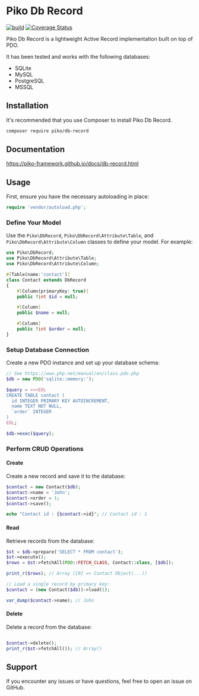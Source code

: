 # Piko Db Record

[![build](https://github.com/piko-framework/db-record/actions/workflows/php.yml/badge.svg)](https://github.com/piko-framework/db-record/actions/workflows/php.yml)
[![Coverage Status](https://coveralls.io/repos/github/piko-framework/db-record/badge.svg?branch=main)](https://coveralls.io/github/piko-framework/db-record?branch=main)

Piko Db Record is a lightweight Active Record implementation built on top of PDO.

It has been tested and works with the following databases:

- SQLite
- MySQL
- PostgreSQL
- MSSQL

## Installation

It's recommended that you use Composer to install Piko Db Record.

```bash
composer require piko/db-record
```

## Documentation

https://piko-framework.github.io/docs/db-record.html

## Usage

First, ensure you have the necessary autoloading in place:

```php
require 'vendor/autoload.php';
```

### Define Your Model

Use the `Piko\DbRecord`, `Piko\DbRecord\Attribute\Table`, and `Piko\DbRecord\Attribute\Column`
classes to define your model. For example:

```php
use Piko\DbRecord;
use Piko\DbRecord\Attribute\Table;
use Piko\DbRecord\Attribute\Column;

#[Table(name:'contact')]
class Contact extends DbRecord
{
    #[Column(primaryKey: true)]
    public ?int $id = null;

    #[Column]
    public $name = null;

    #[Column]
    public ?int $order = null;
}

```

### Setup Database Connection

Create a new PDO instance and set up your database schema:

```php
// See https://www.php.net/manual/en/class.pdo.php
$db = new PDO('sqlite::memory:');

$query = <<<EOL
CREATE TABLE contact (
  id INTEGER PRIMARY KEY AUTOINCREMENT,
  name TEXT NOT NULL,
  `order` INTEGER
)
EOL;

$db->exec($query);
```

### Perform CRUD Operations

#### Create

Create a new record and save it to the database:

```php
$contact = new Contact($db);
$contact->name = 'John';
$contact->order = 1;
$contact->save();

echo "Contact id : {$contact->id}"; // Contact id : 1
```

#### Read

Retrieve records from the database:

```php
$st = $db->prepare('SELECT * FROM contact');
$st->execute();
$rows = $st->fetchAll(PDO::FETCH_CLASS, Contact::class, [$db]);

print_r($rows); // Array ([0] => Contact Object(...))

// Load a single record by primary key:
$contact = (new Contact($db))->load(1);

var_dump($contact->name); // John
```

#### Delete

Delete a record from the database:

```php

$contact->delete();
print_r($st->fetchAll()); // Array()
```

## Support

If you encounter any issues or have questions, feel free to open an issue on GitHub.
